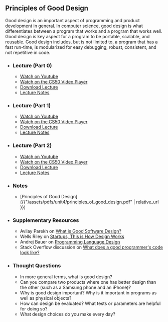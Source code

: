 ## Principles of Good Design

Good design is an important aspect of programming and product development in general. In computer science, good design is what differentiates between a program that works and a program that works well. Good design is key aspect for a program to be portable, scalable, and reusable. Good design includes, but is not limited to, a program that has a fast run-time, is modularized for easy debugging, robust, consistent, and not repetitive in code.

- ### Lecture (Part 0)
  - [Watch on Youtube](https://www.youtube.com/embed/EApk15pCIEA?start=3370&end=4591)
  - [Watch on the CS50 Video Player](https://video.cs50.net/2017/fall/lectures/1?t=0h56m10s)
  - [Download Lecture](http://cdn.cs50.net/2017/fall/lectures/1/lecture1-720p.mp4?download)
  - [Lecture Notes](https://docs.cs50.net/2017/fall/notes/1/lecture1.html#functions)

- ### Lecture (Part 1)
  - [Watch on Youtube](https://www.youtube.com/embed/IJNPHorTqQs?start=1367&end=2874)
  - [Watch on the CS50 Video Player](https://video.cs50.net/2017/fall/lectures/2?t=0h22m47s)
  - [Download Lecture](http://cdn.cs50.net/2017/fall/lectures/2/lecture2-720p.mp4?download)
  - [Lecture Notes](https://docs.cs50.net/2017/fall/notes/2/lecture2.html#printing-debugging)
  
- ### Lecture (Part 2)
  - [Watch on Youtube](https://www.youtube.com/embed/IJNPHorTqQs?start=3741&end=4787)
  - [Watch on the CS50 Video Player](https://video.cs50.net/2017/fall/lectures/2?t=1h2m21s)
  - [Download Lecture](http://cdn.cs50.net/2017/fall/lectures/2/lecture2-720p.mp4?download)
  - [Lecture Notes](https://docs.cs50.net/2017/fall/notes/2/lecture2.html#strings-arrays)
  
- ### Notes
  - [Principles of Good Design]({{"/assets/pdfs/unit4/principles_of_good_design.pdf" | relative_url }})
  
- ### Supplementary Resources
  - Avilay Parekh on [What is Good Software Design?](https://avilay.wordpress.com/2012/09/01/what-is-good-software-design/)
  - Wells Riley on [Startups, This is How Design Works](https://startupsthisishowdesignworks.com/)
  - Andrej Bauer on [Programming Language Design](http://math.andrej.com/2009/04/11/on-programming-language-design/comment-page-2/)
  - Stack Overflow discussion on [What does a good programmer's code look like?](https://stackoverflow.com/questions/366588/what-does-a-good-programmers-code-look-like)

- ### Thought Questions
  -  In more general terms, what is good design?
  - Can you compare two products where one has better design than the other (such as a Samsung phone and an iPhone)?
  - Why is good design important? Why is it important in programs as well as physical objects?
  - How can design be evaluated? What tests or parameters are helpful for doing so?
  - What design choices do you make every day?